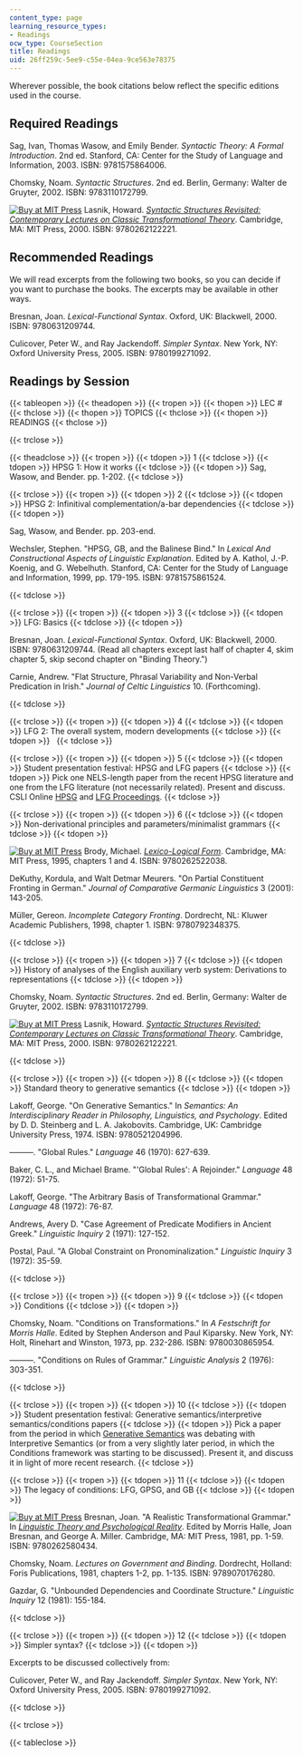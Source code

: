 ```yaml
---
content_type: page
learning_resource_types:
- Readings
ocw_type: CourseSection
title: Readings
uid: 26ff259c-5ee9-c55e-04ea-9ce563e78375
---
```


Wherever possible, the book citations below reflect the specific editions used in the course.

Required Readings
-----------------

Sag, Ivan, Thomas Wasow, and Emily Bender. _Syntactic Theory: A Formal Introduction_. 2nd ed. Stanford, CA: Center for the Study of Language and Information, 2003. ISBN: 9781575864006.

Chomsky, Noam. _Syntactic Structures_. 2nd ed. Berlin, Germany: Walter de Gruyter, 2002. ISBN: 9783110172799.

[![Buy at MIT Press](/images/mp_logo.gif)](https://mitpress.mit.edu/9780262122221) Lasnik, Howard. [_Syntactic Structures Revisited: Contemporary Lectures on Classic Transformational Theory_](https://mitpress.mit.edu/9780262122221). Cambridge, MA: MIT Press, 2000. ISBN: 9780262122221.

Recommended Readings
--------------------

We will read excerpts from the following two books, so you can decide if you want to purchase the books. The excerpts may be available in other ways.

Bresnan, Joan. _Lexical-Functional Syntax_. Oxford, UK: Blackwell, 2000. ISBN: 9780631209744.

Culicover, Peter W., and Ray Jackendoff. _Simpler Syntax_. New York, NY: Oxford University Press, 2005. ISBN: 9780199271092.

Readings by Session
-------------------

{{< tableopen >}}
{{< theadopen >}}
{{< tropen >}}
{{< thopen >}}
LEC #
{{< thclose >}}
{{< thopen >}}
TOPICS
{{< thclose >}}
{{< thopen >}}
READINGS
{{< thclose >}}

{{< trclose >}}

{{< theadclose >}}
{{< tropen >}}
{{< tdopen >}}
1
{{< tdclose >}}
{{< tdopen >}}
HPSG 1: How it works
{{< tdclose >}}
{{< tdopen >}}
Sag, Wasow, and Bender. pp. 1-202.
{{< tdclose >}}

{{< trclose >}}
{{< tropen >}}
{{< tdopen >}}
2
{{< tdclose >}}
{{< tdopen >}}
HPSG 2: Infinitival complementation/a-bar dependencies
{{< tdclose >}}
{{< tdopen >}}


Sag, Wasow, and Bender. pp. 203-end.

Wechsler, Stephen. "HPSG, GB, and the Balinese Bind." In _Lexical And Constructional Aspects of Linguistic Explanation_. Edited by A. Kathol, J.-P. Koenig, and G. Webelhuth. Stanford, CA: Center for the Study of Language and Information, 1999, pp. 179-195. ISBN: 9781575861524.


{{< tdclose >}}

{{< trclose >}}
{{< tropen >}}
{{< tdopen >}}
3
{{< tdclose >}}
{{< tdopen >}}
LFG: Basics
{{< tdclose >}}
{{< tdopen >}}


Bresnan, Joan. _Lexical-Functional Syntax_. Oxford, UK: Blackwell, 2000. ISBN: 9780631209744. (Read all chapters except last half of chapter 4, skim chapter 5, skip second chapter on "Binding Theory.")

Carnie, Andrew. "Flat Structure, Phrasal Variability and Non-Verbal Predication in Irish." _Journal of Celtic Linguistics_ 10. (Forthcoming).


{{< tdclose >}}

{{< trclose >}}
{{< tropen >}}
{{< tdopen >}}
4
{{< tdclose >}}
{{< tdopen >}}
LFG 2: The overall system, modern developments
{{< tdclose >}}
{{< tdopen >}}
 
{{< tdclose >}}

{{< trclose >}}
{{< tropen >}}
{{< tdopen >}}
5
{{< tdclose >}}
{{< tdopen >}}
Student presentation festival: HPSG and LFG papers
{{< tdclose >}}
{{< tdopen >}}
Pick one NELS-length paper from the recent HPSG literature and one from the LFG literature (not necessarily related). Present and discuss. CSLI Online [HPSG](http://web.stanford.edu/group/cslipublications/cslipublications/HPSG/) and [LFG Proceedings](http://web.stanford.edu/group/cslipublications/cslipublications/LFG/).
{{< tdclose >}}

{{< trclose >}}
{{< tropen >}}
{{< tdopen >}}
6
{{< tdclose >}}
{{< tdopen >}}
Non-derivational principles and parameters/minimalist grammars
{{< tdclose >}}
{{< tdopen >}}


[![Buy at MIT Press](/images/mp_logo.gif)](https://mitpress.mit.edu/9780262522038) Brody, Michael. [_Lexico-Logical Form_](https://mitpress.mit.edu/9780262522038). Cambridge, MA: MIT Press, 1995, chapters 1 and 4. ISBN: 9780262522038.

DeKuthy, Kordula, and Walt Detmar Meurers. "On Partial Constituent Fronting in German." _Journal of Comparative Germanic Linguistics_ 3 (2001): 143-205.

Müller, Gereon. _Incomplete Category Fronting_. Dordrecht, NL: Kluwer Academic Publishers, 1998, chapter 1. ISBN: 9780792348375.


{{< tdclose >}}

{{< trclose >}}
{{< tropen >}}
{{< tdopen >}}
7
{{< tdclose >}}
{{< tdopen >}}
History of analyses of the English auxiliary verb system: Derivations to representations
{{< tdclose >}}
{{< tdopen >}}


Chomsky, Noam. _Syntactic Structures_. 2nd ed. Berlin, Germany: Walter de Gruyter, 2002. ISBN: 9783110172799.

[![Buy at MIT Press](/images/mp_logo.gif)](https://mitpress.mit.edu/9780262122221) Lasnik, Howard. [_Syntactic Structures Revisited: Contemporary Lectures on Classic Transformational Theory_](https://mitpress.mit.edu/9780262122221). Cambridge, MA: MIT Press, 2000. ISBN: 9780262122221.


{{< tdclose >}}

{{< trclose >}}
{{< tropen >}}
{{< tdopen >}}
8
{{< tdclose >}}
{{< tdopen >}}
Standard theory to generative semantics
{{< tdclose >}}
{{< tdopen >}}


Lakoff, George. "On Generative Semantics." In _Semantics: An Interdisciplinary Reader in Philosophy, Linguistics, and Psychology_. Edited by D. D. Steinberg and L. A. Jakobovits. Cambridge, UK: Cambridge University Press, 1974. ISBN: 9780521204996.

———. "Global Rules." _Language_ 46 (1970): 627-639.

Baker, C. L., and Michael Brame. "'Global Rules': A Rejoinder." _Language_ 48 (1972): 51-75.

Lakoff, George. "The Arbitrary Basis of Transformational Grammar." _Language_ 48 (1972): 76-87.

Andrews, Avery D. "Case Agreement of Predicate Modifiers in Ancient Greek." _Linguistic Inquiry_ 2 (1971): 127-152.

Postal, Paul. "A Global Constraint on Pronominalization." _Linguistic Inquiry_ 3 (1972): 35-59.


{{< tdclose >}}

{{< trclose >}}
{{< tropen >}}
{{< tdopen >}}
9
{{< tdclose >}}
{{< tdopen >}}
Conditions
{{< tdclose >}}
{{< tdopen >}}


Chomsky, Noam. "Conditions on Transformations." In _A Festschrift for Morris Halle_. Edited by Stephen Anderson and Paul Kiparsky. New York, NY: Holt, Rinehart and Winston, 1973, pp. 232-286. ISBN: 9780030865954.

———. "Conditions on Rules of Grammar." _Linguistic Analysis_ 2 (1976): 303-351.


{{< tdclose >}}

{{< trclose >}}
{{< tropen >}}
{{< tdopen >}}
10
{{< tdclose >}}
{{< tdopen >}}
Student presentation festival: Generative semantics/interpretive semantics/conditions papers
{{< tdclose >}}
{{< tdopen >}}
Pick a paper from the period in which [Generative Semantics](http://en.wikipedia.org/wiki/Generative_semantics) was debating with Interpretive Semantics (or from a very slightly later period, in which the Conditions framework was starting to be discussed). Present it, and discuss it in light of more recent research.
{{< tdclose >}}

{{< trclose >}}
{{< tropen >}}
{{< tdopen >}}
11
{{< tdclose >}}
{{< tdopen >}}
The legacy of conditions: LFG, GPSG, and GB
{{< tdclose >}}
{{< tdopen >}}


[![Buy at MIT Press](/images/mp_logo.gif)](https://mitpress.mit.edu/9780262580434) Bresnan, Joan. "A Realistic Transformational Grammar." In [_Linguistic Theory and Psychological Reality_](https://mitpress.mit.edu/9780262580434). Edited by Morris Halle, Joan Bresnan, and George A. Miller. Cambridge, MA: MIT Press, 1981, pp. 1-59. ISBN: 9780262580434.

Chomsky, Noam. _Lectures on Government and Binding_. Dordrecht, Holland: Foris Publications, 1981, chapters 1-2, pp. 1-135. ISBN: 9789070176280.

Gazdar, G. "Unbounded Dependencies and Coordinate Structure." _Linguistic Inquiry_ 12 (1981): 155-184.


{{< tdclose >}}

{{< trclose >}}
{{< tropen >}}
{{< tdopen >}}
12
{{< tdclose >}}
{{< tdopen >}}
Simpler syntax?
{{< tdclose >}}
{{< tdopen >}}


Excerpts to be discussed collectively from:

Culicover, Peter W., and Ray Jackendoff. _Simpler Syntax_. New York, NY: Oxford University Press, 2005. ISBN: 9780199271092.


{{< tdclose >}}

{{< trclose >}}

{{< tableclose >}}
